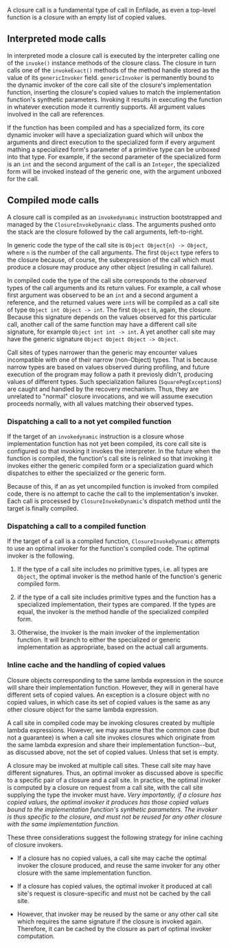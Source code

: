 A closure call is a fundamental type of call in Enfilade, as even a top-level
function is a closure with an empty list of copied values.

## Interpreted mode calls

In interpreted mode a closure call is executed by the interpreter calling one of
the `invoke()` instance methods of the closure class. The closure in turn calls
one of the `invokeExact()` methods of the method handle stored as the value of
its `genericInvoker` field. `genericInvoker` is permanently bound to the dynamic
invoker of the core call site of the closure's implementation function,
inserting the closure's copied values to match the implementation function's
synthetic parameters. Invoking it results in executing the function in whatever
execution mode it currently supports. All argument values involved in the call
are references.

If the function has been compiled and has a specialized form, its core dynamic
invoker will have a specialization guard which will unbox the arguments and
direct execution to the specialized form if every argument mathing a specialized
form's parameter of a primitive type can be unboxed into that type. For example,
if the second parameter of the specialized form is an `int` and the second
argument of the call is an `Integer`, the specialized form will be invoked
instead of the generic one, with the argument unboxed for the call.

## Compiled mode calls

A closure call is compiled as an `invokedynamic` instruction bootstrapped and
managed by the `ClosureInvokeDynamic` class. The arguments pushed onto the stack
are the closure followed by the call arguments, left-to-right. 

In generic code the type of the call site is `Object Object{n} -> Object`,
where `n` is the number of the call arguments. The first `Object` type refers to
the closure because, of course, the subexpression of the call which must produce
a closure may produce any other object (resuling in call failure).

In compiled code the type of the call site corresponds to the *observed* types of
the call arguments and its return values. For example, a call whose first
argument was observed to be an `int` and a second argument a reference, and the
returned values were `int`s will be compiled as a call site of type 
`Object int Object -> int`. The first `Object` is, again, the closure. Because
this signature depends on the values observed for this particular call, another
call of the same function may have a different call site signature, for example
`Object int int -> int`. A yet another call site may have the generic signature
`Object Object Object -> Object`.

Call sites of types narrower than the generic may encounter values incompatible
with one of their narrow (non-Object) types. That is because narrow types are
based on values observed during profiling, and future execution of the program
may follow a path it previosly didn't, producing values of different types. Such
specialization failures (`SquarePegException`s) are caught and handled by the
recovery mechanism. Thus, they are unrelated to "normal" closure invocations,
and we will assume execution proceeds normally, with all values matching their
observed types.

### Dispatching a call to a not yet compiled function

If the target of an `invokedynamic` instruction is a closure whose
implementation function has not yet been compiled, its core call site
is configured so that invoking it invokes the interpreter. In the future
when the function is compiled, the function's call site is relinked
so that invoking it invokes either the generic compiled form or a
specialization guard which dispatches to either the specialized or the
generic form.

Because of this, if an as yet uncompiled function is invoked from compiled
code, there is no attempt to cache the call to the implementation's invoker.
Each call is processed by `ClosureInvokeDynamic`'s dispatch method until
the target is finally compiled.

### Dispatching a call to a compiled function

If the target of a call is a compiled function, `ClosureInvokeDynamic` attempts
to use an optimal invoker for the function's compiled code. The optimal invoker
is the following.

1. If the type of a call site includes no primitive types, i.e. all types are
`Object`, the optimal invoker is the method hanle of the function's generic
compiled form.

1. if the type of a call site includes primitive types and the function has a
specialized implementation, their types are compared. If the types are equal,
the invoker is the method handle of the specialized compiled form.

1. Otherwise, the invoker is the main invoker of the implementation function. It
will branch to either the specialized or generic implementation as appropriate,
based on the actual call arguments.

### Inline cache and the handling of copied values

Closure objects corresponding to the same lambda expression in the source will
share their implementation function. However, they will in general have different
sets of copied values. An exception is a closure object with no copied values,
in which case its set of copied values is the same as any other closure object
for the same lambda expression.

A call site in compiled code may be invoking closures created by multiple
lambda expressions. However, we may assume that the common case (but not a
guarantee) is when a call site invokes closures which originate from the same
lambda expresion and share their implementation function--but, as discussed
above, not the set of copied values. Unless that set is empty.

A closure may be invoked at multiple call sites. These call site may have
different signatures. Thus, an optimal invoker as discussed above is specific to
a specific pair of a closure and a call site. In practice, the optimal invoker
is computed by a closure on request from a call site, with the call site
supplying the type the invoker must have. *Very importantly, if a closure has
copied values, the optimal invoker it produces has those copied values bound to
the implementation function's synthetic parameters. The invoker is thus specific
to the closure, and must not be reused for any other closure with the same
implementation function.*

These three considerations suggest the following strategy for inline caching
of closure invokers.

* If a closure has no copied values, a call site may cache the optimal
invoker the closure produced, and reuse the same invoker for any other
closure with the same implementation function.

* If a closure has copied values, the optimal invoker it produced at call site's
request is closure-specific and must not be cached by the call site.

* However, that invoker may be reused by the same or any other call site
which requires the same signature if the closure is invoked again. Therefore,
it can be cached by the closure as part of optimal invoker computation. 
